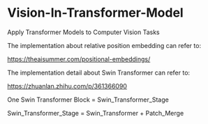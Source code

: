 # Vision-In-Transformer-Model
Apply Transformer Models to Computer Vision Tasks

The implementation about relative position embedding can refer to:

https://theaisummer.com/positional-embeddings/


The implementation detail about Swin Transformer can refer to:

https://zhuanlan.zhihu.com/p/361366090

One Swin Transformer Block = Swin_Transformer_Stage

Swin_Transformer_Stage = Swin_Transformer + Patch_Merge
